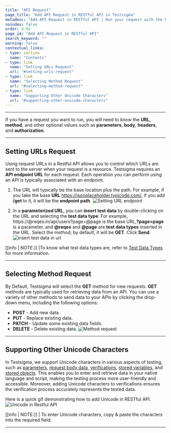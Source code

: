```yaml
---
title: "API Request"
page_title: "Add API Request in RESTful API in Testsigma"
metadesc: "Add API Request in RESTful API | Run your request with the help of the URL, method, and other optional values such as parameters, body, headers, and authorization"
noindex: false
order: 4.92
page_id: "Add API Request in RESTful API"
search_keyword: ""
warning: false
contextual_links:
- type: section
  name: "Contents" 
- type: link
  name: "Setting URLs Request"
  url: "#setting-urls-request"
- type: link
  name: "Selecting Method Request"
  url: "#selecting-method-request"
- type: link
  name: "Supporting Other Unicode Characters"
  url: "#supporting-other-unicode-characters"
---
```


---

If you have a request you want to run, you will need to know the **URL**, **method**, and other optional values such as **parameters**, **body**, **headers**, and **authorization**.

---

## **Setting URLs Request**

Using request URLs in a Restful API allows you to control which URLs are sent to the server when your request is a resource. Testsigma requires an **API endpoint URL** for each request. Each operation you can perform using an API is typically associated with an endpoint.

1. The URL will typically be the base location plus the path. For example, if you take the base **URL**  https://jsonplaceholder.typicode.com/, if you add **/get** to it, it will be the **endpoint path**. ![Setting URL endpoint](https://s3.amazonaws.com/static-docs.testsigma.com/new_images/projects/overview/settingurls_restapi.png)

2. In a **parameterized URL**, you can **insert test data** by double-clicking on the URL and selecting the **test data type**. For example, https://@reqes.in/api/users?page=@page is the base URL,**?page=page** is a parameter, and **@reqes** and **@page** are **test data types** inserted in the URL. Select the method; by default, it will be **GET**. Click **Send**. ![insert test data in url](https://s3.amazonaws.com/static-docs.testsigma.com/new_images/projects/overview/settingurl_testdata_restapi.gif)

[[info | NOTE:]]
|To know what test data types are, refer to [Test Data Types](https://website.testsigma.com/docs/test-data/types/overview/) for more information.

---

## **Selecting Method Request**

By Default, Testsigma will select the **GET** method for new requests. **GET** methods are typically used for retrieving data from an API. You can use a variety of other methods to send data to your APIs by clicking the drop-down menu, including the following options:<br>
- **POST** - Add new data.<br>
- **PUT** - Replace existing data.<br>
- **PATCH** - Update some existing data fields.<br>
- **DELETE** - Delete existing data. ![Method request](https://s3.amazonaws.com/static-docs.testsigma.com/new_images/projects/overview/selectingmethods_restapi.png)
 
---

## **Supporting Other Unicode Characters**

In Testsigma, we support Unicode characters in various aspects of testing, such as [parameters](https://testsigma.com/docs/test-cases/create-steps-restapi/adding-parameters/), [request body data](https://testsigma.com/docs/test-cases/create-steps-restapi/add-body-data/), [verifications](https://testsigma.com/docs/test-cases/create-steps-restapi/verifications-request/), [stored variables](https://testsigma.com/docs/test-cases/create-steps-restapi/store-variables/), and [stored objects](https://testsigma.com/docs/test-cases/create-steps-restapi/stored-objects/). This enables you to enter and retrieve data in your native language and script, making the testing process more user-friendly and accessible. Moreover, adding Unicode characters to verifications ensures the verification process accurately represents the tested data.

Here is a quick gif demonstrating how to add Unicode in RESTful API.
![Unicode in Restful API](https://s3.amazonaws.com/static-docs.testsigma.com/new_images/projects/overview/Unicode.gif)

[[info | NOTE:]]
| To enter Unicode characters, copy & paste the characters into the required field.

---